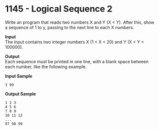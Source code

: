 # 1145 - Logical Sequence 2

Write an program that reads two numbers X and Y (X < Y). After this, show a sequence of 1 to y, passing to the next line to each X numbers.

**Input**<br>
The input contains two integer numbers X (1 < X < 20) and Y (X < Y < 100000).

**Output**<br>
Each sequence must be printed in one line, with a blank space between each number, like the following example.

**Input Sample**
````
3 99
````        

**Output Sample**
````
1 2 3 
4 5 6 
7 8 9 
10 11 12 
... 
97 98 99
````